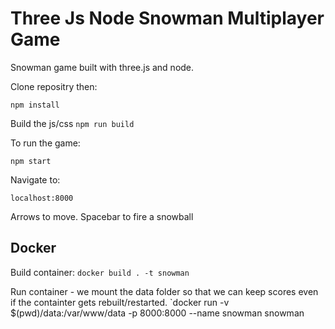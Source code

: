 Three Js Node Snowman Multiplayer Game
========================

Snowman game built with three.js and node.

Clone repositry then:

`npm install`

Build the js/css
`npm run build `

To run the game:

`npm start`

Navigate to:

`localhost:8000`

Arrows to move. Spacebar to fire a snowball


## Docker

Build container:
`docker build . -t snowman`

Run container - we mount the data folder so that we can keep scores even if the containter
gets rebuilt/restarted.
`docker run -v $(pwd)/data:/var/www/data -p 8000:8000 --name snowman snowman
